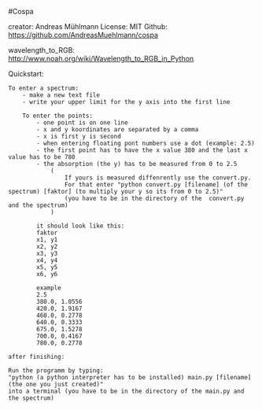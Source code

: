 #Cospa

creator: Andreas Mühlmann
License: MIT
Github: https://github.com/AndreasMuehlmann/cospa

wavelength_to_RGB: http://www.noah.org/wiki/Wavelength_to_RGB_in_Python

Quickstart:

    To enter a spectrum:
        - make a new text file
        - write your upper limit for the y axis into the first line

        To enter the points:
            - one point is on one line
            - x and y koordinates are separated by a comma
            - x is first y is second
            - when entering floating pont numbers use a dot (example: 2.5)
            - the first point has to have the x value 380 and the last x value has to be 780
            - the absorption (the y) has to be measured from 0 to 2.5
                (
                    If yours is measured diffenrently use the convert.py.
                    For that enter "python convert.py [filename] (of the spectrum) [faktor] (to multiply your y so its from 0 to 2.5)"
                    (you have to be in the directory of the  convert.py and the spectrum)
                )

            it should look like this:
            faktor
            x1, y1
            x2, y2
            x3, y3
            x4, y4
            x5, y5
            x6, y6

            example
            2.5
            380.0, 1.0556
            420.0, 1.9167
            460.0, 0.2778
            640.0, 0.3333
            675.0, 1.5278
            700.0, 0.4167
            780.0, 0.2778

    after finishing:

    Run the programm by typing:
    "python (a python interpreter has to be installed) main.py [filename] (the one you just created)"
    into a terminal (you have to be in the directory of the main.py and the spectrum)